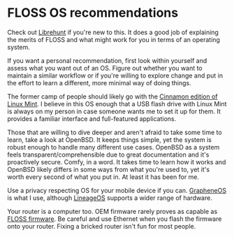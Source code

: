 # FLOSS OS recommendations

Check out [Librehunt](https://librehunt.org/) if you're new to this. It
does a good job of explaining the merits of FLOSS and what might work
for you in terms of an operating system.

If you want a personal recommendation, first look within yourself and
assess what you want out of an OS. Figure out whether you want to
maintain a similar workflow or if you're willing to explore change and
put in the effort to learn a different, more minimal way of doing
things.

The former camp of people should likely go with the [Cinnamon edition of
Linux Mint](https://www.linuxmint.com/edition.php?id=281). I believe in
this OS enough that a USB flash drive with Linux Mint is always on my
person in case someone wants me to set it up for them. It provides
a familiar interface and full-featured applications.

Those that are willing to dive deeper and aren't afraid to take some
time to learn, take a look at OpenBSD. It keeps things simple, yet the
system is robust enough to handle many different use cases. OpenBSD as
a system feels transparent/comprehensible due to great documentation and
it's proactively secure. Comfy, in a word. It takes time to learn how it
works and OpenBSD likely differs in some ways from what you're used to,
yet it's worth every second of what you put in. At least it has been for
me.

Use a privacy respecting OS for your mobile device if you
can. [GrapheneOS](https://grapheneos.org/) is what I use, although
[LineageOS](https://www.lineageos.org/) supports a wider range of
hardware.

Your router is a computer too. OEM firmware rarely proves as capable as
[FLOSS
firmware](https://www.privacytools.io/operating-systems/#firmware). Be
careful and use Ethernet when you flash the firmware onto your
router. Fixing a bricked router isn't fun for most people.
